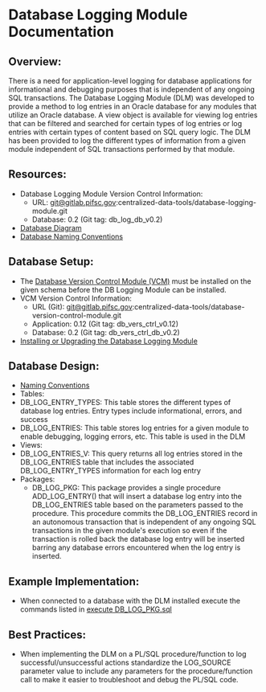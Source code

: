 # Database Logging Module Documentation

## Overview:
There is a need for application-level logging for database applications for informational and debugging purposes that is independent of any ongoing SQL transactions. The Database Logging Module (DLM) was developed to provide a method to log entries in an Oracle database for any modules that utilize an Oracle database.  A view object is available for viewing log entries that can be filtered and searched for certain types of log entries or log entries with certain types of content based on SQL query logic.  The DLM has been provided to log the different types of information from a given module independent of SQL transactions performed by that module.
## Resources:
- Database Logging Module Version Control Information:
  -	URL: git@gitlab.pifsc.gov:centralized-data-tools/database-logging-module.git
  - Database: 0.2 (Git tag: db_log_db_v0.2)
-	[Database Diagram](./data_model/DB_Log_diagram.png)
-	[Database Naming Conventions](./Database%20Logging%20Module%20DB%20Naming%20Conventions.MD)

## <a name="database_setup"></a>Database Setup:
-	The [Database Version Control Module (VCM)](https://gitlab.pifsc.gov/centralized-data-tools/database-version-control-module) must be installed on the given schema before the DB Logging Module can be installed.
  - VCM Version Control Information:
    - URL (Git): git@gitlab.pifsc.gov:centralized-data-tools/database-version-control-module.git
    - Application: 0.12 (Git tag: db_vers_ctrl_v0.12)
    - Database: 0.2 (Git tag: db_vers_ctrl_db_v0.2)
- [Installing or Upgrading the Database Logging Module](./Installing%20or%20Upgrading%20the%20Database%20Logging%20Module.MD)

## Database Design:
-	[Naming Conventions](./Database%20Logging%20Module%20DB%20Naming%20Conventions.MD)
-	Tables:
  - DB_LOG_ENTRY_TYPES: This table stores the different types of database log entries.  Entry types include informational, errors, and success
  - DB_LOG_ENTRIES: This table stores log entries for a given module to enable debugging, logging errors, etc.  This table is used in the DLM
-	Views:
  - DB_LOG_ENTRIES_V: This query returns all log entries stored in the DB_LOG_ENTRIES table that includes the associated DB_LOG_ENTRY_TYPES information for each log entry
- Packages:
  - DB_LOG_PKG: This package provides a single procedure ADD_LOG_ENTRY() that will insert a database log entry into the DB_LOG_ENTRIES table based on the parameters passed to the procedure.  This procedure commits the DB_LOG_ENTRIES record in an autonomous transaction that is independent of any ongoing SQL transactions in the given module's execution so even if the transaction is rolled back the database log entry will be inserted barring any database errors encountered when the log entry is inserted.

## Example Implementation:
- When connected to a database with the DLM installed execute the commands listed in [execute DB_LOG_PKG.sql](./SQL/scripts/execute%20DB_LOG_PKG.sql)

## Best Practices:
- When implementing the DLM on a PL/SQL procedure/function to log successful/unsuccessful actions standardize the LOG_SOURCE parameter value to include any parameters for the procedure/function call to make it easier to troubleshoot and debug the PL/SQL code.  
